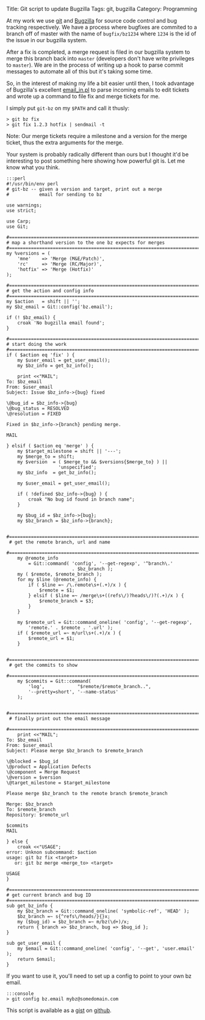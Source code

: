 Title: Git script to update Bugzilla
Tags: git, bugzilla
Category: Programming


At my work we use [git](http://git-scm.com "Git") and
[Bugzilla](http://www.bugzilla.org "Bugzilla") for source code control and bug
tracking respectively.  We have a process where bugfixes are commited to a
branch off of master with the name of `bugfix/bz1234` where `1234` is the id
of the issue in our bugzilla system.

After a fix is completed, a merge request is filed in our bugzilla system to
merge this branch back into `master` (developers don't have write privileges
to `master`).  We are in the process of writing up a hook to parse commit
messages to automate all of this but it's taking some time.

So, in the interest of making my life a bit easier until then, I took
advantage of Bugzilla's excellent
[email_in.pl](http://www.bugzilla.org/docs/3.0/html/api/email_in.html) to
parse incoming emails to edit tickets and wrote up a command to file fix and
merge tickets for me.

I simply put `git-bz` on my `$PATH` and call it thusly:

    > git bz fix
    > git fix 1.2.3 hotfix | sendmail -t

Note: Our merge tickets require a milestone and a version for the merge ticket, thus
the extra arguments for the merge.

Your system is probably radically different than ours but I thought it'd be
interesting to post something here showing how powerful git is.  Let me know
what you think.


    :::perl
    #!/usr/bin/env perl
    # git-bz -- given a version and target, print out a merge
    #           email for sending to bz

    use warnings;
    use strict;

    use Carp;
    use Git;

    #============================================================================
    # map a shorthand version to the one bz expects for merges
    #============================================================================
    my %versions = (
        'mne'    => 'Merge (M&E/Patch)',
        'rc'     => 'Merge (RC/Major)',
        'hotfix' => 'Merge (Hotfix)'
    );

    #============================================================================
    # get the action and config info
    #============================================================================
    my $action   = shift || '';
    my $bz_email = Git::config('bz.email');

    if (! $bz_email) {
        croak 'No bugzilla email found';
    }

    #============================================================================
    # start doing the work
    #============================================================================
    if ( $action eq 'fix' ) {
        my $user_email = get_user_email();
        my $bz_info = get_bz_info();

        print <<"MAIL";
    To: $bz_email
    From: $user_email
    Subject: Issue $bz_info->{bug} fixed

    \@bug_id = $bz_info->{bug}
    \@bug_status = RESOLVED
    \@resolution = FIXED

    Fixed in $bz_info->{branch} pending merge.

    MAIL

    } elsif ( $action eq 'merge' ) {
        my $target_milestone = shift || '---';
        my $merge_to = shift;
        my $version  = ( $merge_to && $versions{$merge_to} ) ||
                       'unspecified';
        my $bz_info  = get_bz_info();

        my $user_email = get_user_email();

        if ( !defined $bz_info->{bug} ) {
            croak "No bug id found in branch name";
        }

        my $bug_id = $bz_info->{bug};
        my $bz_branch = $bz_info->{branch};

     #============================================================================
     # get the remote branch, url and name
     #============================================================================
        my @remote_info
            = Git::command( 'config', '--get-regexp', '^branch\.'
                            . $bz_branch );
        my ( $remote, $remote_branch );
        for my $line (@remote_info) {
            if ( $line =~ /\.remote\s+(.+)/x ) {
                $remote = $1;
            } elsif ( $line =~ /merge\s+((refs\/)?heads\/)?(.+)/x ) {
                $remote_branch = $3;
            }
        }

        my $remote_url = Git::command_oneline( 'config', '--get-regexp',
            'remote.' . $remote . '.url' );
        if ( $remote_url =~ m/url\s+(.+)/x ) {
            $remote_url = $1;
        }

     #============================================================================
     # get the commits to show
     #============================================================================
        my $commits = Git::command(
            'log',            "$remote/$remote_branch..",
            '--pretty=short', '--name-status'
        );

     #============================================================================
     # finally print out the email message
     #============================================================================
        print <<"MAIL";
    To: $bz_email
    From: $user_email
    Subject: Please merge $bz_branch to $remote_branch

    \@blocked = $bug_id
    \@product = Application Defects
    \@component = Merge Request
    \@version = $version
    \@target_milestone = $target_milestone

    Please merge $bz_branch to the remote branch $remote_branch

    Merge: $bz_branch
    To: $remote_branch
    Repository: $remote_url

    $commits
    MAIL

    } else {
        croak <<"USAGE";
    error: Unknon subcommand: $action
    usage: git bz fix <target>
       or: git bz merge <merge_to> <target>

    USAGE
    }

    #============================================================================
    # get current branch and bug ID
    #============================================================================
    sub get_bz_info {
        my $bz_branch = Git::command_oneline( 'symbolic-ref', 'HEAD' );
        $bz_branch =~ s{^refs\/heads/}{}x;
        my ($bug_id) = $bz_branch =~ m/bz(\d+)/x;
        return { branch => $bz_branch, bug => $bug_id };
    }

    sub get_user_email {
        my $email = Git::command_oneline( 'config', '--get', 'user.email' );
        return $email;
    }

If you want to use it, you'll need to set up a config to point to your own bz
email.

    :::console
    > git config bz.email mybz@somedomain.com

This script is available as a [gist](https://gist.github.com/710374) on [github](http://github.com).
